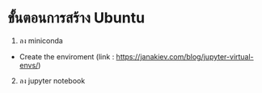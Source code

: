 # ขั้นตอนการสร้าง Ubuntu
1. ลง miniconda 
- Create the enviroment (link : https://janakiev.com/blog/jupyter-virtual-envs/)
2. ลง jupyter notebook
